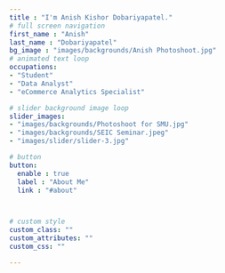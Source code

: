 ```yaml
---
title : "I'm Anish Kishor Dobariyapatel."
# full screen navigation
first_name : "Anish"
last_name : "Dobariyapatel"
bg_image : "images/backgrounds/Anish Photoshoot.jpg"
# animated text loop
occupations:
- "Student"
- "Data Analyst"
- "eCommerce Analytics Specialist"

# slider background image loop
slider_images:
- "images/backgrounds/Photoshoot for SMU.jpg"
- "images/backgrounds/SEIC Seminar.jpeg"
- "images/slider/slider-3.jpg"

# button
button:
  enable : true
  label : "About Me"
  link : "#about"



# custom style
custom_class: ""
custom_attributes: ""
custom_css: ""

---
```

